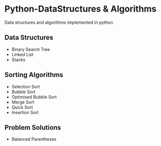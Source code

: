 # Python-DataStructures & Algorithms
Data structures and algorithms implemented in python

## Data Structures

* Binary Search Tree
* Linked List
* Stacks

## Sorting Algorithms

* Selection Sort
* Bubble Sort
* Optimised Bubble Sort
* Merge Sort
* Quick Sort
* Insertion Sort

## Problem Solutions

* Balanced Parantheses

